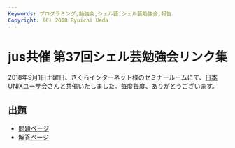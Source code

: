 ```yaml
---
Keywords: プログラミング,勉強会,シェル芸,シェル芸勉強会,報告
Copyright: (C) 2018 Ryuichi Ueda
---
```


# jus共催 第37回シェル芸勉強会リンク集

2018年9月1日土曜日、さくらインターネット様のセミナールームにて、[日本UNIXユーザ会](https://www.jus.or.jp/)さんと共催いたしました。毎度毎度、ありがとうございます。

## 出題

* [問題ページ](/?post=20180901_shellgei_37_q)
* [解答ページ](/?post=20180901_shellgei_37)

